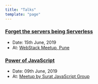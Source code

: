 ```yaml
---
title: "Talks"
template: "page"
---
```


<!-- ## Upcoming


---

## Past -->

### [Forget the servers being Serverless](https://docs.google.com/presentation/d/1KlvHBojfxhTazHou6oZY3To1c-rWFgsjfYBx3OmWUJI/edit?usp=sharing)

- Date: 15th June, 2019
- At: [WebStack Meetup, Pune](https://webstackup.com/)

### [Power of JavaScript](https://docs.google.com/presentation/d/1eaJjp1doxTv7a1iTBBfgykHurYju67NPoq9YeoeGH1k/edit?usp=sharing)

- Date: 09th June, 2019
- At: [Meetup by Surat JavaScript Group](https://www.meetup.com/surat-javascript-group/events/261995304/)
